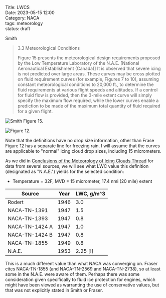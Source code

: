 Title: LWCS   
Date: 2023-05-15 12:00  
Category: NACA  
tags: meteorology  
status: draft

Smith 

>3.3 Meteorological Conditions  
> 
>Figure 15 presents the meteorological design requirements proposed by the Low 
Temperature Laboratory of the N.A.E. [National Aeronautical Establishment (Canada)] 
It is observed that severe icing is not predicted over large areas. 
These curves may be cross plotted on fluid requirement
curves (for example, Figures 7 to 10), assuming constant meteorological conditions 
to 20,000 ft., to determine the fluid requirements at various flight speeds and 
altitudes. If a control for fluid flow is provided, then the 3-mile extent curve 
will simply specify the maximum flow required, while the lower curves enable a 
prediction to be made of the maximum total quantity of fluid required for a given 
flight.

![Smith Figure 15.](/images%2FFraser%20Flight%2FSmith%20Figure%2015.png)  

![Figure 12.](/images%2FFraser%20Flight%2FFigure%2012.png)  

Note that the definitions have no drop size information, 
other than Frase Figure 12 has a separate line for freezing rain. 
I will assume that the curves are applicable to "normal" icing cloud 
drop sizes, including 15 micrometers. 

As we did in 
[Conclusions of the Meteorology of Icing Clouds Thread]({filename}Conclusions%20of%20the%20Meteorology%20of%20Icing%20Clouds%20Thread.md#tracking-lwc-values) 
for data from several sources, 
we will see what LWC value this definition (designated as "N.A.E.") yields 
for the selected condition:  

- Temperature = 32F, MVD = 15 micrometer, 17.4 nmi (20 mile) extent  

| Source         | Year | LWC, g/m^3 |
|----------------|------|------------|
| Rodert         | 1946 | 3.0        |
| NACA-TN-1391   | 1947 | 1.5        |
| NACA-TN-1393   | 1947 | 0.8        |
| NACA-TN-1424 A | 1947 | 1.0        |
| NACA-TN-1424 B | 1947 | 0.8        |
| NACA-TN-1855   | 1949 | 0.8        |
| N.A.E.         | 1953 | 2.25 [!]   |

This is a much different value than what NACA was converging on. 
Fraser cites NACA-TN-1855 (and NACA-TN-2569 and NACA-TN-2738), so at least some 
in the N.A.E. were aware of them. 
Perhaps there was some consideration given specifically to fluid ice 
protection for engines, which might have been viewed as warranting the use 
of conservative values, but that was not explicitly stated in Smith or Fraser. 

